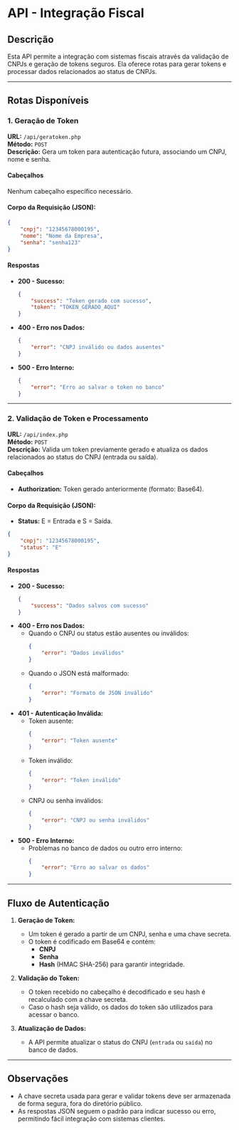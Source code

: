 
# API - Integração Fiscal

## Descrição
Esta API permite a integração com sistemas fiscais através da validação de CNPJs e geração de tokens seguros. Ela oferece rotas para gerar tokens e processar dados relacionados ao status de CNPJs.

---

## Rotas Disponíveis

### **1. Geração de Token**
**URL:** `/api/geratoken.php`  
**Método:** `POST`  
**Descrição:** Gera um token para autenticação futura, associando um CNPJ, nome e senha.

#### **Cabeçalhos**
Nenhum cabeçalho específico necessário.

#### **Corpo da Requisição (JSON):**
```json
{
    "cnpj": "12345678000195",
    "nome": "Nome da Empresa",
    "senha": "senha123"
}
```

#### **Respostas**
- **200 - Sucesso:**
  ```json
  {
      "success": "Token gerado com sucesso",
      "token": "TOKEN_GERADO_AQUI"
  }
  ```
- **400 - Erro nos Dados:**
  ```json
  {
      "error": "CNPJ inválido ou dados ausentes"
  }
  ```
- **500 - Erro Interno:**
  ```json
  {
      "error": "Erro ao salvar o token no banco"
  }
  ```

---

### **2. Validação de Token e Processamento**
**URL:** `/api/index.php`  
**Método:** `POST`  
**Descrição:** Valida um token previamente gerado e atualiza os dados relacionados ao status do CNPJ (entrada ou saída).

#### **Cabeçalhos**
- **Authorization:** Token gerado anteriormente (formato: Base64).

#### **Corpo da Requisição (JSON):**
- **Status:** E = Entrada e S = Saída.
```json
{
    "cnpj": "12345678000195",
    "status": "E" 
}
```

#### **Respostas**
- **200 - Sucesso:**
  ```json
  {
      "success": "Dados salvos com sucesso"
  }
  ```
- **400 - Erro nos Dados:**
  - Quando o CNPJ ou status estão ausentes ou inválidos:
    ```json
    {
        "error": "Dados inválidos"
    }
    ```
  - Quando o JSON está malformado:
    ```json
    {
        "error": "Formato de JSON inválido"
    }
    ```
- **401 - Autenticação Inválida:**
  - Token ausente:
    ```json
    {
        "error": "Token ausente"
    }
    ```
  - Token inválido:
    ```json
    {
        "error": "Token inválido"
    }
    ```
  - CNPJ ou senha inválidos:
    ```json
    {
        "error": "CNPJ ou senha inválidos"
    }
    ```
- **500 - Erro Interno:**
  - Problemas no banco de dados ou outro erro interno:
    ```json
    {
        "error": "Erro ao salvar os dados"
    }
    ```

---

## Fluxo de Autenticação

1. **Geração de Token:**
   - Um token é gerado a partir de um CNPJ, senha e uma chave secreta.
   - O token é codificado em Base64 e contém:
     - **CNPJ**
     - **Senha**
     - **Hash** (HMAC SHA-256) para garantir integridade.

2. **Validação do Token:**
   - O token recebido no cabeçalho é decodificado e seu hash é recalculado com a chave secreta.
   - Caso o hash seja válido, os dados do token são utilizados para acessar o banco.

3. **Atualização de Dados:**
   - A API permite atualizar o status do CNPJ (`entrada` ou `saída`) no banco de dados.

---

## Observações

- A chave secreta usada para gerar e validar tokens deve ser armazenada de forma segura, fora do diretório público.
- As respostas JSON seguem o padrão para indicar sucesso ou erro, permitindo fácil integração com sistemas clientes.
